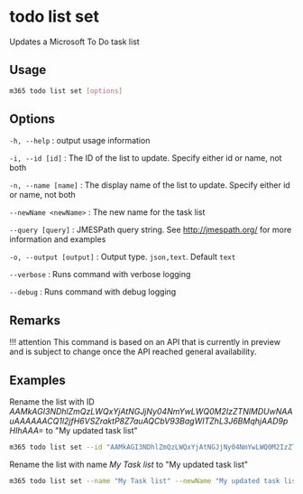 # todo list set

Updates a Microsoft To Do task list

## Usage

```sh
m365 todo list set [options]
```

## Options

`-h, --help`
: output usage information

`-i, --id [id]`
: The ID of the list to update. Specify either id or name, not both

`-n, --name [name]`
: The display name of the list to update. Specify either id or name, not both

`--newName <newName>`
: The new name for the task list

`--query [query]`
: JMESPath query string. See <http://jmespath.org/> for more information and examples

`-o, --output [output]`
: Output type. `json,text`. Default `text`

`--verbose`
: Runs command with verbose logging

`--debug`
: Runs command with debug logging

## Remarks

!!! attention
    This command is based on an API that is currently in preview and is subject to change once the API reached general availability.

## Examples

Rename the list with ID _AAMkAGI3NDhlZmQzLWQxYjAtNGJjNy04NmYwLWQ0M2IzZTNlMDUwNAAuAAAAAACQ1l2jfH6VSZraktP8Z7auAQCbV93BagWITZhL3J6BMqhjAAD9pHIhAAA=_ to "My updated task list"

```sh
m365 todo list set --id "AAMkAGI3NDhlZmQzLWQxYjAtNGJjNy04NmYwLWQ0M2IzZTNlMDUwNAAuAAAAAACQ1l2jfH6VSZraktP8Z7auAQCbV93BagWITZhL3J6BMqhjAAD9pHIhAAA=" --newName "My updated task list"
```

Rename the list with name _My Task list_ to "My updated task list"

```sh
m365 todo list set --name "My Task list" --newName "My updated task list"
```
